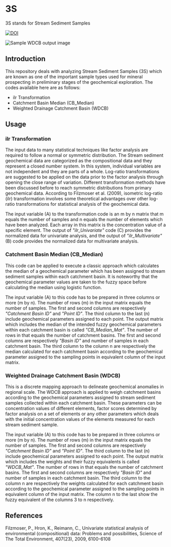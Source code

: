 # 3S
3S stands for Stream Sediment Samples

[![DOI](https://zenodo.org/badge/118207344.svg)](https://zenodo.org/badge/latestdoi/118207344)

![Sample WDCB output image](https://goo.gl/uBwG5T)

## Introduction
This repository deals with analyzing Stream Sediment Samples (3S) which are known as one of the important sample types used for mineral prospecting in preliminary stages of the geochemical exploration.
The codes available here are as follows:

* ilr Transformation
* Catchment Basin Median (CB_Median)
* Weighted Drainage Catchment Basin (WDCB)

## Usage

### ilr Transformation
The input data to many statistical techniques like factor analysis are required to follow a normal or symmetric distribution. The Stream sediment geochemical data are categorized as the compositional data and they represent a closed number system. In this system, individual variables are not independent and they are parts of a whole. Log-ratio transformations are suggested to be applied on the data prior to the factor analysis through opening the close range of variation. Different transformation methods have been discussed before to reach symmetric distributions from primary geochemical data. According to Filzmoser et al. (2009), isometric log-ratio (ilr) transformation involves some theoretical advantages over other log-ratio transformations for statistical analysis of the geochemical data.

The input variable (A) to the transformation code is an m by n matrix that m equals the number of samples and n equals the number of elements which have been analyzed. Each array in this matrix is the concentration value of a specific element. The output of *"ilr_Univariate"* code (C) provides the normalized data for univariate analysis, and the output of *"ilr_Multivariate"* (B) code provides the normalized data for multivariate analysis.

### Catchment Basin Median (CB_Median)
This code can be applied to execute a classic approach which calculates the median of a geochemical parameter which has been assigned to stream sediment samples within each catchment basin. It is noteworthy that the geochemical parameter values are taken to the fuzzy space before calculating the median using logistic function. 

The input variable (A) to this code has to be prepared in three columns or more (m by n). The number of rows (m) in the input matrix equals the number of samples. The first and second columns are respectively *"Catchment Basin ID"* and *"Point ID"*. The third column to the last (n) include geochemical parameters assigned to each point. The output matrix which includes the median of the intended fuzzy geochemical parameters within each catchment basin is called *"CB_Median_Mat"*. The number of rows in that equals the number of catchment basins. The first and second columns are respectively *"Basin ID"* and number of samples in each catchment basin. The third column to the column n are respectively the median calculated for each catchment basin according to the geochemical parameter assigned to the sampling points in equivalent column of the input matrix.

### Weighted Drainage Catchment Basin (WDCB)
This is a discrete mapping approach to delineate geochemical anomalies in regional scale. The WDCB approach is applied to weigh catchment basins according to the geochemical parameters assigned to stream sediment samples collected within each catchment basin. These parameters can be concentration values of different elements, factor scores determined by factor analysis on a set of elements or any other parameters which deals with the initial concentration values of the elements measured for each stream sediment sample.

The input variable (A) to this code has to be prepared in three columns or more (m by n). The number of rows (m) in the input matrix equals the number of samples. The first and second columns are respectively *"Catchment Basin ID"* and *"Point ID"*. The third column to the last (n) include geochemical parameters assigned to each point. The output matrix which includes the weights and their fuzzy equivalents is called *"WDCB_Mat"*. The number of rows in that equals the number of catchment basins. The first and second columns are respectively *"Basin ID"* and number of samples in each catchment basin. The third column to the column n are respectively the weights calculated for each catchment basin according to the geochemical parameter assigned to the sampling points in equivalent column of the input matrix. The column n to the last show the fuzzy equivalent of the columns 3 to n respectively.

## References
Filzmoser, P., Hron, K., Reimann, C., Univariate statistical analysis of environmental (compositional) data: Problems and possibilities, Science of The Total Environment, 407(23), 2009, 6100-6108
